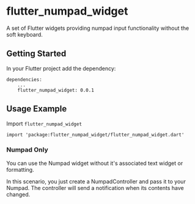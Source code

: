 # flutter_numpad_widget

A set of Flutter widgets providing numpad input functionality without the soft keyboard.



## Getting Started

In your Flutter project add the dependency:

```
dependencies:
    ...
    flutter_numpad_widget: 0.0.1
```

## Usage Example
Import ```flutter_numpad_widget```
```
import 'package:flutter_numpad_widget/flutter_numpad_widget.dart'
```
### Numpad Only

You can use the Numpad widget without it's associated text widget or formatting.

In this scenario, you just create a NumpadController and pass it to your Numpad.
The controller will send a notification when its contents have changed.

```dart

```